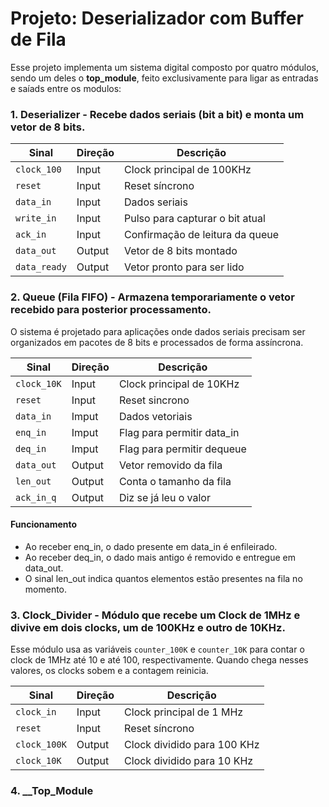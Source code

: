 # Projeto: Deserializador com Buffer de Fila
Esse projeto implementa um sistema digital composto por quatro módulos, sendo um deles o __top_module__, feito exclusivamente para ligar as entradas e saíads entre os modulos:
### 1. __Deserializer__ - Recebe dados seriais (bit a bit) e monta um vetor de 8 bits.

| **Sinal**    | **Direção** | **Descrição**                   |
| ------------ | ----------- | ------------------------------- |
| `clock_100`  | Input       | Clock principal de 100KHz       |
| `reset`      | Input       | Reset síncrono                  |
| `data_in`    | Input       | Dados seriais                   |
| `write_in`   | Input       | Pulso para capturar o bit atual |
| `ack_in`     | Input       | Confirmação de leitura da queue |
| `data_out`   | Output      | Vetor de 8 bits montado         |
| `data_ready` | Output      | Vetor pronto para ser lido      |



### 2. __Queue (Fila FIFO)__ - Armazena temporariamente o vetor recebido para posterior processamento.
O sistema é projetado para aplicações onde dados seriais precisam ser organizados em pacotes de 8 bits e processados de forma assíncrona.

| **Sinal**    | **Direção** | **Descrição**                   |
| ------------ | ----------- | ------------------------------- |
| `clock_10K`  | Input       | Clock principal de 10KHz        |
| `reset`      | Input       | Reset sincrono                  | 
| `data_in`    | Imput       | Dados vetoriais                 |
| `enq_in`     | Imput       | Flag para permitir data_in      |
| `deq_in`     | Imput       | Flag para permitir dequeue      |
| `data_out`   | Output      | Vetor removido da fila          |
| `len_out`    | Output      | Conta o tamanho da fila         | 
| `ack_in_q`   | Output      | Diz se já leu o valor           |

#### Funcionamento
- Ao receber enq_in, o dado presente em data_in é enfileirado.
- Ao receber deq_in, o dado mais antigo é removido e entregue em data_out.
- O sinal len_out indica quantos elementos estão presentes na fila no momento.


### 3. __Clock_Divider__ - Módulo que recebe um Clock de 1MHz e divive em dois clocks, um de __100KHz__ e outro de __10KHz__.
   Esse módulo usa as variáveis `counter_100K` e `counter_10K` para contar o clock de 1MHz até 10 e até 100, respectivamente. Quando chega nesses valores, os clocks sobem e a contagem reinicia.  

| **Sinal**    | **Direção** | **Descrição**               |
| ------------ | ----------- | --------------------------- |
| `clock_in`   | Input       | Clock principal de 1 MHz    |
| `reset`      | Input       | Reset síncrono              |
| `clock_100K` | Output      | Clock dividido para 100 KHz |
| `clock_10K`  | Output      | Clock dividido para  10 KHz |

### 4. __Top_Module